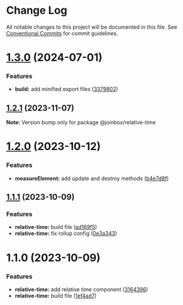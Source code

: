# Change Log

All notable changes to this project will be documented in this file.
See [Conventional Commits](https://conventionalcommits.org) for commit guidelines.

# [1.3.0](https://github.com/joinbox/ui-components/compare/@joinbox/relative-time@1.2.1...@joinbox/relative-time@1.3.0) (2024-07-01)


### Features

* **build:** add minified export files ([3379802](https://github.com/joinbox/ui-components/commit/33798026fda27a8fae77ae9703f0b39e5906a0ec))





## [1.2.1](https://github.com/joinbox/ui-components/compare/@joinbox/relative-time@1.2.0...@joinbox/relative-time@1.2.1) (2023-11-07)

**Note:** Version bump only for package @joinbox/relative-time





# [1.2.0](https://github.com/joinbox/ui-components/compare/@joinbox/relative-time@1.1.1...@joinbox/relative-time@1.2.0) (2023-10-12)


### Features

* **measureElement:** add update and destroy methods ([b4e7d8f](https://github.com/joinbox/ui-components/commit/b4e7d8f664aa24bcc41bb5cf7b76f3778ad6ae65))





## [1.1.1](https://github.com/joinbox/ui-components/compare/@joinbox/relative-time@1.1.0...@joinbox/relative-time@1.1.1) (2023-10-09)


### Features

* **relative-time:** build file ([ad169f5](https://github.com/joinbox/ui-components/commit/ad169f595995f31bdca7803d33b1965bf0337c06))
* **relative-time:** fix rollup config ([0e3a343](https://github.com/joinbox/ui-components/commit/0e3a343cd91f1cb761c47ba50cfa94ddb9a77936))





# 1.1.0 (2023-10-09)


### Features

* **relative-time:** add relative time component ([3164396](https://github.com/joinbox/ui-components/commit/3164396580b88e66c6204c30a2d37b79ca638130))
* **relative-time:** build file ([1ef4ad7](https://github.com/joinbox/ui-components/commit/1ef4ad7f216245a2ade33fb8c420fb5954c0f98b))
